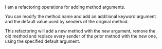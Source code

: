 I am a refactoring operations for adding method arguments.You can modify the method name and add an additional keyword argument and the default value used by senders of the original method.This refactoring will add a new method with the new argument, remove the old method and replace every sender of the prior method with the new one, using the specified default argument.